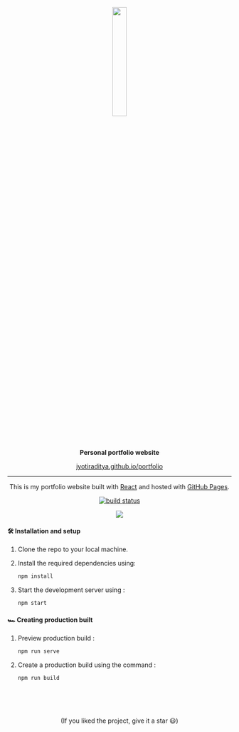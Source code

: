 <p align='center'>
<img src='./assets/logo2.png'  width='25%'>
</p>
<p align='center'>
<b>Personal portfolio website</b>
</p>
<p align='center'>
<a href='https://jyotiraditya.github.io/portfolio' target='_blank'>jyotiraditya.github.io/portfolio</a>
</p>

---

<p align='center'>
This is my portfolio website built with <a href='https://reactjs.org' target='_blank'>React</a> and hosted with <a href='https://pages.github.com/' target='_blank'>GitHub Pages</a>.
</p>

<p align="center">
   <a href="https://github.com/jyotiraditya/portfolio/actions" target="_blank">
      <img src="https://github.com/jyotiraditya/portfolio/workflows/Build/badge.svg" alt="build status">
   </a>
</p>

<p align='center'>
<img src='./assets/displayImg.png'>
</p>

#### 🛠 Installation and setup

1. Clone the repo to your local machine.
2. Install the required dependencies using:

   ```javascript
   npm install

   ```

3. Start the development server using :

   ```javascript
   npm start
   ```

#### 🏎 Creating production built

1. Preview production build :

   ```javascript
   npm run serve
   ```

2. Create a production build using the command :

   ```javascript
   npm run build
   ```

<br>
<br>
<br>

<p align='center'>
(If you liked the project, give it a star 😃)
</p>
